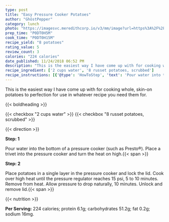 ```yaml
---
type: post
title: "Easy Pressure Cooker Potatoes"
author: "GhöstPepper"
category: lunch
photo: "https://imagesvc.meredithcorp.io/v3/mm/image?url=https%3A%2F%2Fimages.media-allrecipes.com%2Fuserphotos%2F5006047.jpg"
prep_time: "P0DT0H5M"
cook_time: "P0DT0H15M"
recipe_yield: "8 potatoes"
rating_value: 5
review_count: 3
calories: "224 calories"
date_published: 11/24/2018 06:52 PM
description: "This is the easiest way I have come up with for cooking whole, skin-on potatoes to perfection for use in whatever recipe you need them for."
recipe_ingredient: ['2 cups water', '8 russet potatoes, scrubbed']
recipe_instructions: [{'@type': 'HowToStep', 'text': 'Pour water into the bottom of a pressure cooker (such as Presto&reg;). Place a trivet into the pressure cooker and turn the heat on high.\n'}, {'@type': 'HowToStep', 'text': 'Place potatoes in a single layer in the pressure cooker and lock the lid. Cook over high heat until the pressure regulator reaches 15 psi, 5 to 10 minutes. Remove from heat. Allow pressure to drop naturally, 10 minutes. Unlock and remove lid.\n'}]
---
```


This is the easiest way I have come up with for cooking whole, skin-on potatoes to perfection for use in whatever recipe you need them for. 

{{< boldheading >}}

{{< checkbox "2 cups water" >}}
{{< checkbox "8  russet potatoes, scrubbed" >}}


{{< direction >}}

**Step: 1**

Pour water into the bottom of a pressure cooker (such as Presto®). Place a trivet into the pressure cooker and turn the heat on high.{{< span >}}

**Step: 2**

Place potatoes in a single layer in the pressure cooker and lock the lid. Cook over high heat until the pressure regulator reaches 15 psi, 5 to 10 minutes. Remove from heat. Allow pressure to drop naturally, 10 minutes. Unlock and remove lid.{{< span >}}

{{< nutrition >}}

**Per Serving:** 224 calories; protein 6.1g; carbohydrates 51.2g; fat 0.2g; sodium 16mg.